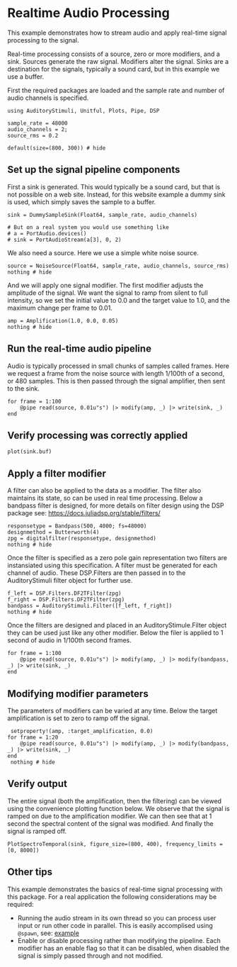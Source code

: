 # Realtime Audio Processing

This example demonstrates how to stream audio and apply real-time
signal processing to the signal.

Real-time processing consists of a source, zero or more modifiers, and a sink.
Sources generate the raw signal.
Modifiers alter the signal.
Sinks are a destination for the signals, typically a sound card, but in this example we use a buffer.

First the required packages are loaded and the sample rate and number of audio channels is specified.

```@example realtime
using AuditoryStimuli, Unitful, Plots, Pipe, DSP

sample_rate = 48000
audio_channels = 2;
source_rms = 0.2

default(size=(800, 300)) # hide
```


## Set up the signal pipeline components

First a sink is generated.
This would typically be a sound card, but that is not possible on a web site.
Instead, for this website example a dummy sink is used, which simply saves the sample to a buffer.

```@example realtime
sink = DummySampleSink(Float64, sample_rate, audio_channels)

# But on a real system you would use something like
# a = PortAudio.devices()
# sink = PortAudioStream(a[3], 0, 2)
```

We also need a source.
Here we use a simple white noise source.

```@example realtime
source = NoiseSource(Float64, sample_rate, audio_channels, source_rms)
nothing # hide
```

And we will apply one signal modifier.
The first modifier adjusts the amplitude of the signal.
We want the signal to ramp from silent to full intensity,
so we set the initial value to 0.0 and the target value to 1.0,
and the maximum change per frame to 0.01.

```@example realtime
amp = Amplification(1.0, 0.0, 0.05)
nothing # hide
```


## Run the real-time audio pipeline

Audio is typically processed in small chunks of samples called frames.
Here we request a frame from the noise source with length 1/100th of a second,
or 480 samples.
This is then passed through the signal amplifier,
then sent to the sink.

```@example realtime
for frame = 1:100
    @pipe read(source, 0.01u"s") |> modify(amp, _) |> write(sink, _)
end
```


## Verify processing was correctly applied

```@example realtime
plot(sink.buf)
```


## Apply a filter modifier

A filter can also be applied to the data as a modifier.
The filter also maintains its state, so can be used in real time processing.
Below a bandpass filter is designed, for more details on filter design
using the DSP package see: https://docs.juliadsp.org/stable/filters/



```@example realtime
responsetype = Bandpass(500, 4000; fs=48000)
designmethod = Butterworth(4)
zpg = digitalfilter(responsetype, designmethod)
nothing # hide
```

Once the filter is specified as a zero pole gain representation
two filters are instansiated using this specification.
A filter must be generated for each channel of audio.
These DSP.Filters are then passed in to the AuditoryStimuli filter object for further use.


```@example realtime
f_left = DSP.Filters.DF2TFilter(zpg)
f_right = DSP.Filters.DF2TFilter(zpg)
bandpass = AuditoryStimuli.Filter([f_left, f_right])
nothing # hide
```

Once the filters are designed and placed in an AuditoryStimule.Filter object they can
be used just like any other modifier.
Below the filer is applied to 1 second of audio in 1/100th second frames.

```@example realtime
for frame = 1:100
    @pipe read(source, 0.01u"s") |> modify(amp, _) |> modify(bandpass, _) |> write(sink, _)
end
```

## Modifying modifier parameters

The parameters of modifiers can be varied at any time.
Below the target amplification is set to zero to ramp off the signal.

```@example realtime
 setproperty!(amp, :target_amplification, 0.0)
for frame = 1:20
    @pipe read(source, 0.01u"s") |> modify(amp, _) |> modify(bandpass, _) |> write(sink, _)
end
 nothing # hide
```

## Verify output

The entire signal (both the amplification, then the filtering) can be viewed
using the convenience plotting function below.
We observe that the signal is ramped on due to the amplification modifier.
We can then see that at 1 second the spectral content of the signal was modified.
And finally the signal is ramped off.


```@example realtime
PlotSpectroTemporal(sink, figure_size=(800, 400), frequency_limits = [0, 8000])
```


## Other tips

This example demonstrates the basics of real-time signal processing with this package.
For a real application the following considerations may be required:
* Running the audio stream in its own thread so you can process user input or run other code in parallel.
    This is easily accomplised using `@spawn`, see: [example](https://github.com/rob-luke/AuditoryStimuli.jl/pull/21/files#diff-74e065fd2058f67e28f1771eb9cd167dcab282308ed048ab5997f8c1e928b4bfR79)
* Enable or disable processing rather than modifying the pipeline.
    Each modifier has an enable flag so that it can be disabled,
    when disabled the signal is simply passed through and not modified.
